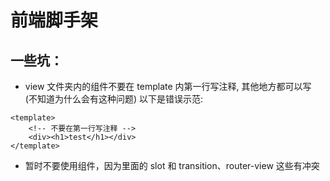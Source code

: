 # 前端脚手架

## 一些坑：

-   view 文件夹内的组件不要在 template 内第一行写注释, 其他地方都可以写 (不知道为什么会有这种问题)
    以下是错误示范:

```vue
<template>
    <!-- 不要在第一行写注释 -->
    <div><h1>test</h1></div>
</template>
```

-   暂时不要使用<white-background>组件，因为里面的 slot 和 transition、router-view 这些有冲突
